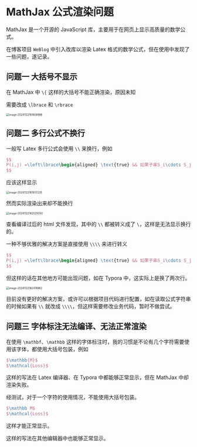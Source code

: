 # MathJax 公式渲染问题

MathJax 是一个开源的 JavaScript 库，主要用于在网页上显示高质量的数学公式。

在博客项目 `WeBlog` 中引入改库以渲染 Latex 格式的数学公式，但在使用中发现了一些问题，遂记录。

## 问题一 大括号不显示

在 MathJax 中 `\{` 这样的大括号不能正确渲染，原因未知

需要改成 `\lbrace` 和 `\rbrace`

<img src="http://public.file.lvshuhuai.cn/images\image-20241122161808866.png" alt="image-20241122161808866" style="zoom:50%;" />

## 问题二 多行公式不换行

一般写 Latex 多行公式会使用 `\\` 来换行，例如

```latex
$$
P(i,j) =\left\lbrace\begin{aligned} \text{true} && 如果子串S_i\cdots S_j 是回文串 \\ \text{false} && 其他情况\end{aligned}\right.
$$
```

应该这样显示

<img src="http://public.file.lvshuhuai.cn/images\image-20241122161937235.png" alt="image-20241122161937235" style="zoom:50%;" />

然而实际渲染出来却不能换行

<img src="http://public.file.lvshuhuai.cn/images\image-20241122162025050.png" alt="image-20241122162025050" style="zoom:50%;" />

查看编译过后的 html 文件发现，其中的 `\\` 都被转义成了 `\`，这样是无法显示换行的。

一种不够优雅的解决方案是直接使用 `\\\\` 来进行转义

```latex
$$
P(i,j) =\left\lbrace\begin{aligned} \text{true} && 如果子串S_i\cdots S_j 是回文串 \\\\ \text{false} && 其他情况\end{aligned}\right.
$$
```

但这样的话在其他地方可能出现问题，如在 Typora 中，这实际上是换了两次行。

<img src="http://public.file.lvshuhuai.cn/images\image-20241122162418962.png" alt="image-20241122162418962" style="zoom:50%;" />

目前没有更好的解决方案，或许可以根据项目代码进行配置，如在读取公式字符串的时候如果有 `\\` 就改成 `\\\\`，但这样需要修改业务代码，暂时不做尝试。

## 问题三 字体标注无法编译、无法正常渲染

在使用 `\mathbf`、`\mathbb` 这样的字体标注时，我的习惯是不论有几个字符需要使用该字体，都使用大括号包装，例如

```latex
$\mathbb{M}$
$\mathcal{Loss}$
```

这样的写法在 Latex 编译器、在 Typora 中都能够正常显示，但在 MathJax 中却渲染失败。

经测试，对于一个字符的使用情况，不能使用大括号包装。

```latex
$\mathbb M$
$\mathcal{Loss}$
```

这样才能正常显示。

这样的写法在其他编辑器中也能够正常显示。
